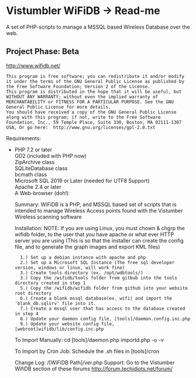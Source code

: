 Vistumbler WiFiDB -> Read-me
===================

  A set of PHP-scripts to manage a MSSQL based Wireless Database over the web.

  Project Phase: Beta
  --------------
  http://www.wifidb.net/

	This program is free software; you can redistribute it and/or modify it under the terms of the GNU General Public License as published by the Free Software Foundation; Version 2 of the License.
	This program is distributed in the hope that it will be useful, but WITHOUT ANY WARRANTY; without even the implied warranty of MERCHANTABILITY or FITNESS FOR A PARTICULAR PURPOSE. See the GNU General Public License for more details.
	You should have received a copy of the GNU General Public License along with this program; if not, write to the Free Software Foundation, Inc., 59 Temple Place, Suite 330, Boston, MA 02111-1307 USA, Or go here:  http://www.gnu.org/licenses/gpl-2.0.txt
		
Requirements:  
* PHP 7.2 or later  
	 GD2 (included with PHP now)  
	 ZipArchive class  
	 SQLiteDatabase class  
	 bcmath class  
 Microsoft SQL 2019 or Later (needed for UTF8 Support)  
 Apache 2.4 or later  
 A Web-browser (doh!)  

  Summary:
		WiFiDB is a PHP, and MSSQL based set of scripts that is intended to manage 
		Wireless Access points found with the Vistumber Wireless scanning software  

		
  Installation:
		NOTE: If you are using Linux, you must chown & chgrp the wifidb folder, to the user 
		that you have apache or what ever HTTP server you are using (This is so that 
		the installer can create the config file, and to generate the graph images 
		and export KML files)
		
		1.) Set up a debian instance with apache and php
		2.) Set up a Microsoft SQL Instance (The free sql developer version, windows or linux, will work fine)
		3.) Create tools directory (ex. /opt/wdbtools/)
		3.) Copy the /wifidb/tools folder from gitbub into the tools directory created in step 1
		5.) Copy the /wifidb/wifidb folder from github into your website root directory
		6.) Create a blank mssql database(ex. wifi) and import the 'blank_db.sqlsrv' file into it.
		7.) Create a mssql user that has access to the database created in step 4
		8.) Update your daemon config file, [tools]/daemon.config.inc.php
		9.) Update your website config file, [webroot]wifidb/lib/config.inc.php
		
  To Import Manually:
	cd [tools]/daemon
	php importd.php -o -v

  To Import by Cron Job:
	Schedule the .sh files in [tools]/cron
		
		
  Change Log:
		/[WiFiDB Path]/ver.php
  Support:
		Go to the Vistumber WifiDB section of these forums http://forum.techidiots.net/forum/

